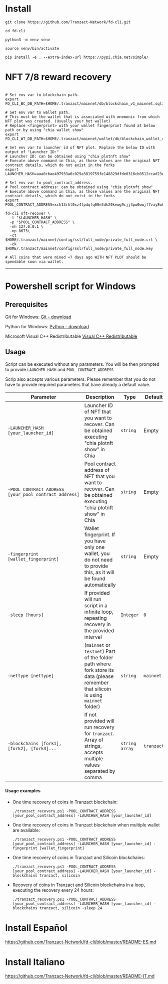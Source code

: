 # Install

```shell
git clone https://github.com/Tranzact-Network/fd-cli.git
```
```shell
cd fd-cli
```
```shell
python3 -m venv venv
```
```shell
source venv/bin/activate
```
```shell
pip install -e . --extra-index-url https://pypi.chia.net/simple/
```


# NFT 7/8 reward recovery


```shell

# Set env var to blockchain path.
export FD_CLI_BC_DB_PATH=$HOME/.tranzact/mainnet/db/blockchain_v1_mainnet.sqlite

# Set env var to wallet path.
# This must be the wallet that is associated with mnemonic from which NFT plot was created. (Usually your hot wallet)
# Replace <fingerprint> with your wallet fingerprint found at below path or by using "chia wallet show"
export FD_CLI_WT_DB_PATH=$HOME/.tranzact/mainnet/wallet/db/blockchain_wallet_v1_mainnet_<fingerprint>.sqlite

# Set env var to launcher id of NFT plot. Replace the below ID with output of "Launcher ID:" 
# Launcher ID: can be obtained using "chia plotnft show"
# Execute above command in Chia, as those values are the original NFT contract details, which do not exist in the forks
export LAUNCHER_HASH=aaa0cbae497933a6c029a3819759fe148829dfde0316cb0512ccad23edce6aaa

# Set env var to pool_contract_address. 
# Pool contract address: can be obtained using "chia plotnft show"
# Execute above command in Chia, as those values are the original NFT contract details, which do not exist in the forks
export POOL_CONTRACT_ADDRESS=xch13rht0xz4tpdqfq08e3dk20kewg9cjj3pw0wwjf7vay8whlxn7ppqapeqhz

fd-cli nft-recover \
  -l "$LAUNCHER_HASH" \
  -p "$POOL_CONTRACT_ADDRESS" \
  -nh 127.0.0.1 \
  -np 8673\
  -ct $HOME/.tranzact/mainnet/config/ssl/full_node/private_full_node.crt \
  -ck $HOME/.tranzact/mainnet/config/ssl/full_node/private_full_node.key
  
# All coins that were mined +7 days ago WITH NFT PLOT should be spendable soon via wallet.
```

***


# Powershell script for Windows


## Prerequisites

Git for Windows: [Git - download](https://git-scm.com/download/win)

Python for Windows: [Python - download](https://www.python.org/downloads/)

Microsoft Visual C++ Redistributable [Visual C++ Redistributable](https://support.microsoft.com/en-us/topic/the-latest-supported-visual-c-downloads-2647da03-1eea-4433-9aff-95f26a218cc0)

## Usage
Script can be executed without any parameters. You will be then prompted to provide `LAUNCHER_HASH` and `POOL_CONTRACT_ADDRESS`

Scrip also accepts various parameters. Please remember that you do not have to provide required parameters that have already a default value.
 


| Parameter | Description | Type | Default | Required? |
| --- | --- | --- | --- | --- | 
| `-LAUNCHER_HASH [your_launcher_id]` | Launcher ID of NFT that you want to recover. Can be obtained executing "chia plotnft show" in Chia | `string` | Empty | Yes |
| `-POOL_CONTRACT_ADDRESS [your_pool_contract_address]` | Pool contract address of NFT that you want to recover. Can be obtained executing "chia plotnft show" in Chia | `string` | Empty | Yes |
| `-fingerprint [wallet_fingerprint]` | Wallet fingerprint. If you have only one wallet, you do not need to provide this, as it will be found automatically | `string` | Empty | No |
| `-sleep [hours]` | If provided will run script in a infinite loop, repeating recovery in the provided interval | `Integer` | `0` | No |
| `-nettype [nettype]` | (`mainnet` or `testnet`) Part of the folder path where fork store its data  (please remember that silicoin is using `mainnet` folder) | `string` | `mainnet` | Yes |
| `-blockchains [fork1], [fork2], [fork3]...` | If not provided will run recovery for `tranzact`. Array of strings, accepts multiple values separated by comma | `string array` | `tranzact` | Yes |


#### Usage examples

* One time recovery of coins in Tranzact blockchain:

   `./tranzact_recovery.ps1 -POOL_CONTRACT_ADDRESS [your_pool_contract_address] -LAUNCHER_HASH [your_launcher_id]`   

* One time recovery of coins in Tranzact blockchain when multiple wallet are available:

   `./tranzact_recovery.ps1 -POOL_CONTRACT_ADDRESS [your_pool_contract_address] -LAUNCHER_HASH [your_launcher_id] -fingerprint [wallet_fingerprint]`   

* One time recovery of coins in Tranzact and Silicoin blockchains:

   `./tranzact_recovery.ps1 -POOL_CONTRACT_ADDRESS [your_pool_contract_address] -LAUNCHER_HASH [your_launcher_id] -blockchains tranzact, silicoin`   

* Recovery of coins in Tranzact and Silicoin blockchains in a loop, executing the recovery every 24 hours:

   `./tranzact_recovery.ps1 -POOL_CONTRACT_ADDRESS [your_pool_contract_address] -LAUNCHER_HASH [your_launcher_id] -blockchains tranzact, silicoin -sleep 24`


# Install Español
https://github.com/Tranzact-Network/fd-cli/blob/master/README-ES.md

# Install Italiano
https://github.com/Tranzact-Network/fd-cli/blob/master/README-IT.md
